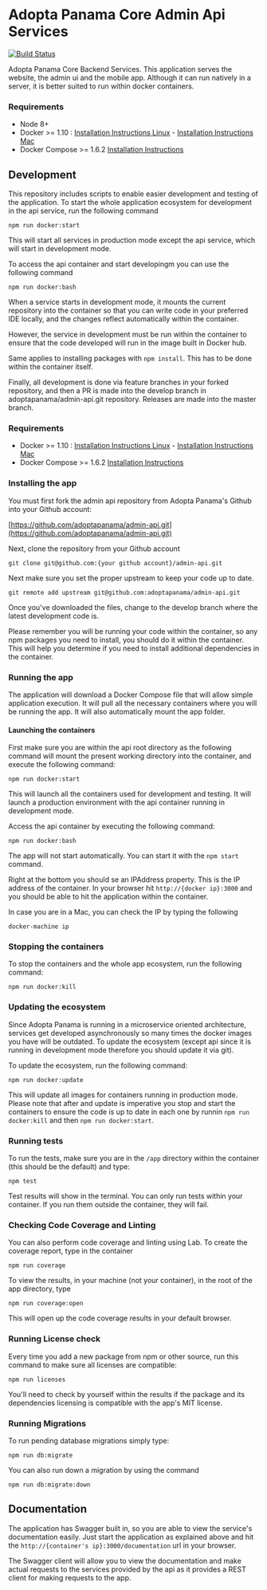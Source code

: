 # Adopta Panama Core Admin Api Services

[![Build Status](https://travis-ci.org/adoptapanama/admin-api.svg?branch=master)](https://travis-ci.org/adoptapanama/admin-api)

Adopta Panama Core Backend Services. This application serves the website, the admin ui and the mobile app. Although it can run natively in a server, it is better suited to run within docker containers.

### Requirements
-   Node 8+
-   Docker >= 1.10 : [Installation Instructions Linux](https://docs.docker.com/linux/step_one/) - [Installation Instructions Mac](https://docs.docker.com/mac/step_one/)
-   Docker Compose >= 1.6.2 [Installation Instructions](https://docs.docker.com/compose/install/)

## Development
This repository includes scripts to enable easier development and testing of the application. To start the whole application ecosystem for development in the api service, run the following command

```shell
npm run docker:start
```

This will start all services in production mode except the api service, which will  start in development mode.

To access the api container and start developingm you can use the following command

```shell
npm run docker:bash
```

When a service starts in development mode, it mounts the current repository into the container so that you can write code in your preferred IDE locally, and the changes reflect automatically within the container.

However, the service in development must be run within the container to ensure that the code developed will run in the image built in Docker hub.

Same applies to installing packages with `npm install`. This has to be done within the container itself.

Finally, all development is done via feature branches in your forked repository, and then a PR is made into the develop branch in adoptapanama/admin-api.git repository. Releases are made into the master branch.

### Requirements
-   Docker >= 1.10 : [Installation Instructions Linux](https://docs.docker.com/linux/step_one/) - [Installation Instructions Mac](https://docs.docker.com/mac/step_one/)
-   Docker Compose >= 1.6.2 [Installation Instructions](https://docs.docker.com/compose/install/)

### Installing the app

You must first fork the admin api repository from Adopta Panama's Github into your Github account:

[https://github.com/adoptapanama/admin-api.git](https://github.com/adoptapanama/admin-api.git)

Next, clone the repository from your Github account

```shell
git clone git@github.com:{your github account}/admin-api.git
```

Next make sure you set the proper upstream to keep your code up to date.

```shell
git remote add upstream git@github.com:adoptapanama/admin-api.git
```

Once you've downloaded the files, change to the develop branch where the latest development code is.


Please remember you will be running your code within the container, so any npm packages you need to install, you should do it within the container. This will help you determine if you need to install additional dependencies in the container.

### Running the app

The application will download a Docker Compose file that will allow simple application execution. It will pull all the necessary containers where you will be running the app. It will also automatically mount the app folder.

#### Launching the containers

First make sure you are within the api root directory as the following command will mount the present working directory into the container, and execute the following command:

```shell
npm run docker:start
```

This will launch all the containers used for development and testing. It will launch a production environment with the api container running in development mode.

Access the api container by executing the following command:

```shell
npm run docker:bash
```

The app will not start automatically. You can start it with the `npm start` command.

Right at the bottom you should se an IPAddress property. This is the IP address of the container. In your browser hit `http://{docker ip}:3000` and you should be able to hit the application within the container.

In case you are in a Mac, you can check the IP by typing the following

```shell
docker-machine ip
```

### Stopping the containers

To stop the containers and the whole app ecosystem, run the following command:

```shell
npm run docker:kill
```

### Updating the ecosystem

Since Adopta Panama is running in a microservice oriented architecture, services get developed asynchronously so many times the docker images you have will be outdated. To update the ecosystem (except api since it is running in development mode therefore you should update it via git).

To update the ecosystem, run the following command:

```shell
npm run docker:update
```

This will update all images for containers running in production mode. Please note that after and update is imperative you stop and start the containers to ensure the code is up to date in each one by runnin `npm run docker:kill` and then `npm run docker:start`.


### Running tests

To run the tests, make sure you are in the `/app` directory within the container (this should be the default) and type:

```shell
npm test
```

Test results will show in the terminal. You can only run tests within your container. If you run them outside the container, they will fail.

### Checking Code Coverage and Linting

You can also perform code coverage and linting using Lab. To create the coverage report, type in the container

```shell
npm run coverage
```

To view the results, in your machine (not your container), in the root of the app directory, type

```shell
npm run coverage:open
```

This will open up the code coverage results in your default browser.

### Running License check

Every time you add a new package from npm or other source, run this command to make sure all licenses are compatible:

```shell
npm run licenses
```

You'll need to check by yourself within the results if the package and its dependencies licensing is compatible with the app's MIT license.

### Running Migrations

To run pending database migrations simply type:

```shell
npm run db:migrate
```

You can also run down a migration by using the command

```shell
npm run db:migrate:down
```

## Documentation

The application has Swagger built in, so you are able to view the service's documentation easily. Just start the application as explained above and hit the `http://{container's ip}:3000/documentation` url in your browser.

The Swagger client will allow you to view the documentation and make actual requests to the services provided by the api as it provides a REST client for making requests to the app.
